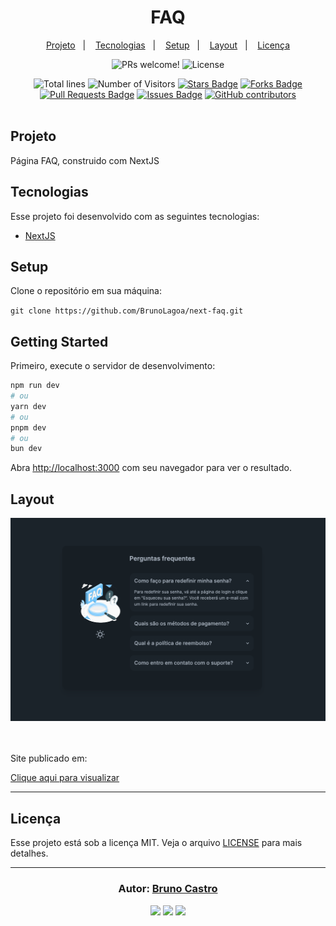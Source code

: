 <h1 align="center">
    FAQ
</h1>

<p align="center">
  <a href="#sobre">Projeto</a>&nbsp;&nbsp;&nbsp;|&nbsp;&nbsp;&nbsp;
  <a href="#tecnologias">Tecnologias</a>&nbsp;&nbsp;&nbsp;|&nbsp;&nbsp;&nbsp;
  <a href="#setup">Setup</a>&nbsp;&nbsp;&nbsp;|&nbsp;&nbsp;&nbsp;
  <a href="#layout">Layout</a>&nbsp;&nbsp;&nbsp;|&nbsp;&nbsp;&nbsp;
  <a href="#licença">Licença</a>
</p>

<p align="center">
  <img src="https://img.shields.io/static/v1?label=PRs&message=welcome&color=15C3D6&labelColor=000000" alt="PRs welcome!" />
  <img alt="License" src="https://img.shields.io/static/v1?label=license&message=MIT&color=15C3D6&labelColor=000000">
</p>

<div align="center">
  <img src="https://sloc.xyz/github/brunolagoa/next-faq" alt="Total lines">
  <img src="https://visitor-badge.laobi.icu/badge?page_id=aritra-tech/brunolagoa.next-faq" alt="Number of Visitors">
  <a href="https://github.com/brunolagoa/next-faq/stargazers"><img src="https://img.shields.io/github/stars/brunolagoa/next-faq" alt="Stars Badge" /></a>
  <a href="https://github.com/brunolagoa/next-faq/network/members"><img src="https://img.shields.io/github/forks/brunolagoa/next-faq" alt="Forks Badge" /></a>
  <a href="https://github.com/brunolagoa/next-faq/pulls"><img src="https://img.shields.io/github/issues-pr/brunolagoa/next-faq" alt="Pull Requests Badge" /></a>
  <a href="https://github.com/brunolagoa/next-faq/issues"><img src="https://img.shields.io/github/issues/brunolagoa/next-faq" alt="Issues Badge" /></a>
  <a href="https://github.com/brunolagoa/next-faq/graphs/contributors"><img alt="GitHub contributors" src="https://img.shields.io/github/contributors/brunolagoa/next-faq?color=2b9348"></a>
</div>

<br>

## Projeto

Página FAQ, construido com NextJS

## Tecnologias

Esse projeto foi desenvolvido com as seguintes tecnologias:

- [NextJS](https://nextjs.org)

## Setup

Clone o repositório em sua máquina:

`git clone https://github.com/BrunoLagoa/next-faq.git`

## Getting Started

Primeiro, execute o servidor de desenvolvimento:

```bash
npm run dev
# ou
yarn dev
# ou
pnpm dev
# ou
bun dev
```

Abra [http://localhost:3000](http://localhost:3000) com seu navegador para ver o resultado.

## Layout

<div align="center">
    <img alt="Desktop" title="#Desktop" src="./public/mock.png" width="680px" />
</div>
<br/><br/>

<p>Site publicado em:</p>
<a alt="Bruno Castro" target="_blank" rel="noopener noreferrer" href="https://next-b8hziusz6-bruno-castros-projects.vercel.app/">Clique aqui para visualizar</a>

---


## Licença

Esse projeto está sob a licença MIT. Veja o arquivo [LICENSE](LICENSE.md) para mais detalhes.

---

<h3 align="center">
Autor: <a alt="Bruno Castro" target="_blank" rel="noopener noreferrer" href="https://brunocastro.dev">Bruno Castro</a>
</h3>

<p align="center">

  <a alt="Bruno Castro Linkedin" rel="noopener noreferrer" href="https://www.linkedin.com/in/brunovcastro">
    <img src="https://img.shields.io/badge/LinkedIn-Bruno%20Castro-blue?logo=linkedin"/></a>
  <a alt="Bruno Castro GitHub" rel="noopener noreferrer" href="https://github.com/brunolagoa">
  <img src="https://img.shields.io/badge/GitHub-Bruno%20Castro-lightgrey?logo=github"/></a>
  <a alt="Bruno Castro Site" rel="noopener noreferrer" href="https://brunocastro.dev">
  <img src="https://img.shields.io/badge/WebSite-Bruno%20Castro-lightgrey?logo=appveyor"/></a>

</p>